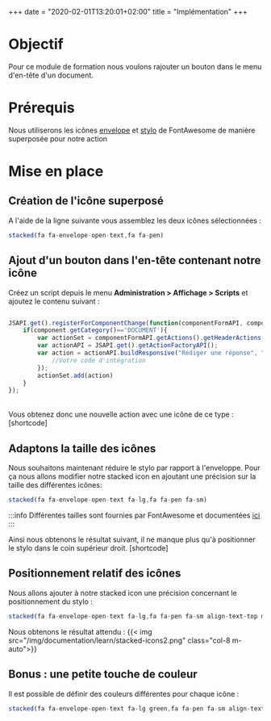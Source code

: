 +++
 date = "2020-02-01T13:20:01+02:00"
title = "Implémentation"
+++

# Objectif

Pour ce module de formation nous voulons rajouter un bouton dans le menu d'en-tête d'un document.


# Prérequis

Nous utiliserons les icônes [envelope](https://fontawesome.com/icons/envelope-open-text?s=solid) et [stylo](https://fontawesome.com/icons/pen?s=solid) de FontAwesome de manière superposée pour notre action

# Mise en place

## Création de l'icône superposé

A l'aide de la ligne suivante vous assemblez les deux icônes sélectionnées : 

```javascript
stacked(fa fa-envelope-open-text,fa fa-pen)
```

## Ajout d'un bouton dans l'en-tête contenant notre icône 

Créez un script depuis le menu **Administration > Affichage > Scripts** et ajoutez le contenu suivant : 

```javascript

JSAPI.get().registerForComponentChange(function(componentFormAPI, component, phase) {
	if(component.getCategory()=='DOCUMENT'){
		var actionSet = componentFormAPI.getActions().getHeaderActions();
		var actionAPI = JSAPI.get().getActionFactoryAPI();
		var action = actionAPI.buildResponsive("Rédiger une réponse", "Rédiger une réponse", "stacked(fa fa-envelope-open-text,fa fa-pen)",0, function(actionPresenter){
			//Votre code d'intégration
		});
		actionSet.add(action)
	}
});


```

<br/>
Vous obtenez donc une nouvelle action avec une icône de ce type : 
[shortcode]


## Adaptons la taille des icônes

Nous souhaitons maintenant réduire le stylo par rapport à l'enveloppe. Pour ça nous allons modifier notre stacked icon en ajoutant une précision sur la taille des différentes icônes: 

```javascript
stacked(fa fa-envelope-open-text fa-lg,fa fa-pen fa-sm)
```
:::info
Différentes tailles sont fournies par FontAwesome et documentées [ici](https://fontawesome.com/docs/web/style/size)  
:::

Ainsi nous obtenons le résultat suivant, il ne manque plus qu'à positionner le stylo dans le coin supérieur droit. 
[shortcode]

## Positionnement relatif des icônes

Nous allons ajouter à notre stacked icon une précision concernant le positionnement du stylo : 

```javascript
stacked(fa fa-envelope-open-text fa-lg,fa fa-pen fa-sm align-text-top ml-0.5)
```

Nous obtenons le résultat attendu : 
{{< img src="/img/documentation/learn/stacked-icons2.png" class="col-8 m-auto">}}

## Bonus : une petite touche de couleur

Il est possible de définir des couleurs différentes pour chaque icône : 

```javascript
stacked(fa fa-envelope-open-text fa-lg green,fa fa-pen fa-sm align-text-top ml-0.5 red)
```